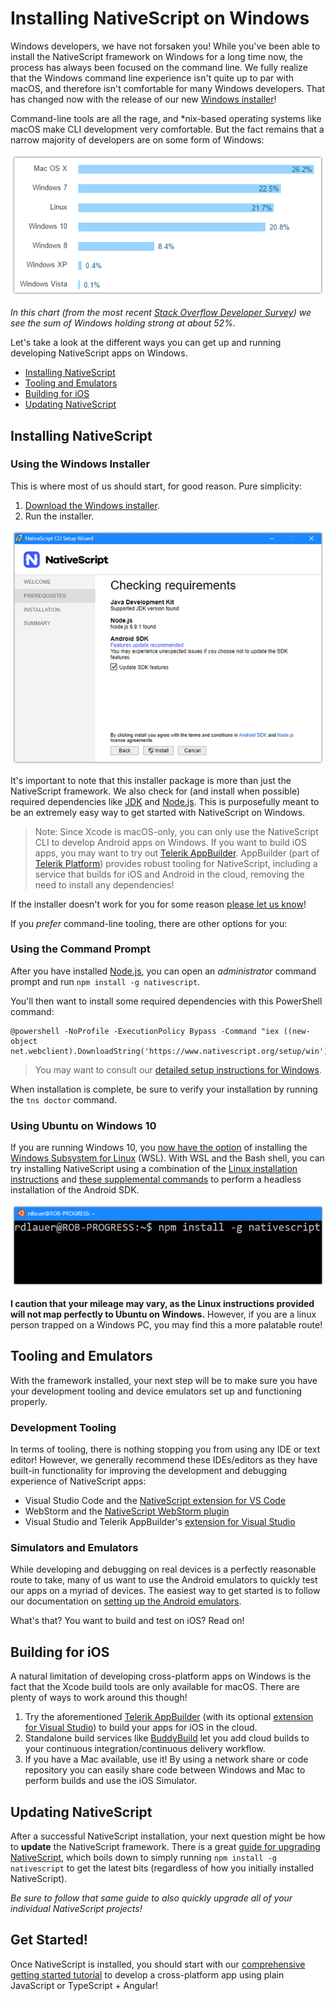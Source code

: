 # Installing NativeScript on Windows

Windows developers, we have not forsaken you! While you've been able to install the NativeScript framework on Windows for a long time now, the process has always been focused on the command line. We fully realize that the Windows command line experience isn't quite up to par with macOS, and therefore isn't comfortable for many Windows developers. That has changed now with the release of our new [Windows installer](https://docs.nativescript.org/start/ns-setup-installer)!

Command-line tools are all the rage, and *nix-based operating systems like macOS make CLI development very comfortable. But the fact remains that a narrow majority of developers are on some form of Windows:

![stack overflow developer survey](so-chart.png)

*In this chart (from the most recent [Stack Overflow Developer Survey](http://stackoverflow.com/research/developer-survey-2016#technology-desktop-operating-system)) we see the sum of Windows holding strong at about 52%.*

Let's take a look at the different ways you can get up and running developing NativeScript apps on Windows.

- [Installing NativeScript](#installing)
- [Tooling and Emulators](#tooling)
- [Building for iOS](#ios)
- [Updating NativeScript](#updating)

<a name="installing"></a>
## Installing NativeScript

### Using the Windows Installer

This is where most of us should start, for good reason. Pure simplicity:

1. [Download the Windows installer](https://docs.nativescript.org/start/ns-setup-installer).
1. Run the installer.

![nativescript windows installer](win-installer.png)

It's important to note that this installer package is more than just the NativeScript framework. We also check for (and install when possible) required dependencies like [JDK](http://www.oracle.com/technetwork/java/javase/downloads/jdk8-downloads-2133151.html) and [Node.js](https://nodejs.org/en/). This is purposefully meant to be an extremely easy way to get started with NativeScript on Windows.

> Note: Since Xcode is macOS-only, you can only use the NativeScript CLI to develop Android apps on Windows. If you want to build iOS apps, you may want to try out [Telerik AppBuilder](http://www.telerik.com/platform/appbuilder). AppBuilder (part of [Telerik Platform](http://www.telerik.com/platform)) provides robust tooling for NativeScript, including a service that builds for iOS and Android in the cloud, removing the need to install any dependencies!

If the installer doesn't work for you for some reason [please let us know](https://github.com/nativescript/nativescript-cli/issues)!

If you *prefer* command-line tooling, there are other options for you:

### Using the Command Prompt

After you have installed [Node.js](https://nodejs.org/en/), you can open an *administrator* command prompt and run `npm install -g nativescript`.

You'll then want to install some required dependencies with this PowerShell command:

	@powershell -NoProfile -ExecutionPolicy Bypass -Command "iex ((new-object net.webclient).DownloadString('https://www.nativescript.org/setup/win'))"

> You may want to consult our [detailed setup instructions for Windows](http://docs.nativescript.org/start/ns-setup-win).

When installation is complete, be sure to verify your installation by running the `tns doctor` command.

### Using Ubuntu on Windows 10

If you are running Windows 10, you [now have the option](http://www.zdnet.com/article/ubuntu-and-bash-arrive-on-windows-10/) of installing the [Windows Subsystem for Linux](https://msdn.microsoft.com/en-us/commandline/wsl/about) (WSL). With WSL and the Bash shell, you can try installing NativeScript using a combination of the [Linux installation instructions](http://docs.nativescript.org/start/ns-setup-linux) and [these supplemental commands](https://gist.github.com/wenzhixin/43cf3ce909c24948c6e7) to perform a headless installation of the Android SDK.

![nativescript on ubuntu on windows](ubuntu.png)

**I caution that your mileage may vary, as the Linux instructions provided will not map perfectly to Ubuntu on Windows.** However, if you are a linux person trapped on a Windows PC, you may find this a more palatable route!

<a name="tooling"></a>
## Tooling and Emulators

With the framework installed, your next step will be to make sure you have your development tooling and device emulators set up and functioning properly.

### Development Tooling

In terms of tooling, there is nothing stopping you from using any IDE or text editor! However, we generally recommend these IDEs/editors as they have built-in functionality for improving the development and debugging experience of NativeScript apps:

- Visual Studio Code and the [NativeScript extension for VS Code](https://www.nativescript.org/nativescript-for-visual-studio-code)
- WebStorm and the [NativeScript WebStorm plugin](https://plugins.jetbrains.com/webstorm/plugin/8588-nativescript)
- Visual Studio and Telerik AppBuilder's [extension for Visual Studio](http://www.telerik.com/platform/appbuilder/visual-studio-extension)

### Simulators and Emulators

While developing and debugging on real devices is a perfectly reasonable route to take, many of us want to use the Android emulators to quickly test our apps on a myriad of devices. The easiest way to get started is to follow our documentation on [setting up the Android emulators](https://docs.nativescript.org/tooling/android-virtual-devices).

What's that? You want to build and test on iOS? Read on!

<a name="ios"></a>
## Building for iOS

A natural limitation of developing cross-platform apps on Windows is the fact that the Xcode build tools are only available for macOS. There are plenty of ways to work around this though!

1. Try the aforementioned [Telerik AppBuilder](http://www.telerik.com/platform/appbuilder) (with its optional [extension for Visual Studio](http://www.telerik.com/platform/appbuilder/visual-studio-extension)) to build your apps for iOS in the cloud.
2. Standalone build services like [BuddyBuild](https://www.buddybuild.com/) let you add cloud builds to your continuous integration/continuous delivery workflow.
3. If you have a Mac available, use it! By using a network share or code repository you can easily share code between Windows and Mac to perform builds and use the iOS Simulator.

<a name="updating"></a>
## Updating NativeScript

After a successful NativeScript installation, your next question might be how to **update** the NativeScript framework. There is a great [guide for upgrading NativeScript](http://docs.nativescript.org/releases/upgrade-instructions), which boils down to simply running `npm install -g nativescript` to get the latest bits (regardless of how you initially installed NativeScript).

*Be sure to follow that same guide to also quickly upgrade all of your individual NativeScript projects!*

## Get Started!

Once NativeScript is installed, you should start with our [comprehensive getting started tutorial](http://docs.nativescript.org/) to develop a cross-platform app using plain JavaScript or TypeScript + Angular!